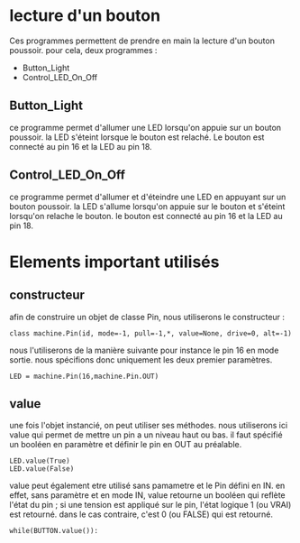 ﻿# lecture d'un bouton
Ces programmes permettent de prendre en main la lecture d'un bouton poussoir.
pour cela, deux programmes :
- Button_Light
- Control_LED_On_Off

## Button_Light
ce programme permet d'allumer une LED lorsqu'on appuie sur un bouton poussoir.
la LED s'éteint lorsque le bouton est relaché.
Le bouton est connecté au pin 16 et la LED au pin 18.



## Control_LED_On_Off
ce programme permet d'allumer et d'éteindre une LED en appuyant sur un bouton poussoir.
la LED s'allume lorsqu'on appuie sur le bouton et s'éteint lorsqu'on relache le bouton.
le bouton est connecté au pin 16 et la LED au pin 18.


# Elements important utilisés
## constructeur 
afin de construire un objet de classe Pin, nous utiliserons le constructeur :

	class machine.Pin(id, mode=-1, pull=-1,*, value=None, drive=0, alt=-1)

nous l'utiliserons de la manière suivante pour instance	le pin 16 en mode sortie. nous spécifions donc uniquement les deux premier paramètres. 

	LED = machine.Pin(16,machine.Pin.OUT)


## value
une fois l'objet instancié, on peut utiliser ses méthodes. nous utiliserons ici value qui permet de mettre un pin a un niveau haut ou bas. il faut spécifié un booléen en paramètre et définir le pin en OUT au préalable. 

	LED.value(True)
    LED.value(False)

value peut également etre utilisé sans pamametre et le Pin défini en IN.
en effet, sans paramètre et en mode IN, value retourne un booléen qui reflète l'état du pin ; si une tension est appliqué sur le pin, l'état logique 1 (ou VRAI)  est retourné. dans le cas contraire, c'est 0 (ou FALSE) qui est retourné. 

	while(BUTTON.value()):
